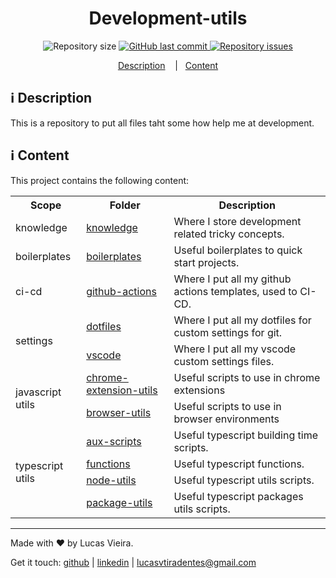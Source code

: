 <h1 align="center">
  Development-utils
</h1>

<p align="center">

  <img alt="Repository size" src="https://img.shields.io/github/repo-size/lucasvtiradentes/development-utils.svg">
  <a href="https://github.com/lucasvtiradentes/development-utils/commits/master">
    <img alt="GitHub last commit" src="https://img.shields.io/github/last-commit/lucasvtiradentes/development-utils.svg">
  </a>

  <a href="https://github.com/lucasvtiradentes/development-utils/issues">
    <img alt="Repository issues" src="https://img.shields.io/github/issues/lucasvtiradentes/development-utils.svg">
  </a>

</p>

<p align="center">
  <a href="#information_source-description">Description</a>
  &nbsp;&nbsp;&nbsp;|&nbsp;&nbsp;&nbsp;<a href="#information_source-content">Content</a>
</p>

## :information_source: Description

This is a repository to put all files taht some how help me at development.

## :information_source: Content

This project contains the following content:

<div align="center" style="text-align: center;">
  <table>
    <tr>
      <th>Scope</th>
      <th>Folder</th>
      <th>Description</th>
    </tr>
    <tr>
      <td >knowledge</td>
      <td align="left"><a href="https://github.com/lucasvtiradentes/development-utils/tree/master/knowledge">knowledge</a></td>
      <td align="left">Where I store development  related tricky concepts.</td>
    </tr>
    <tr>
      <td>boilerplates</td>
      <td align="left"><a href="https://github.com/lucasvtiradentes/development-utils/tree/master/boilerplate-projects">boilerplates</a></td>
      <td align="left">Useful boilerplates to quick start projects.</td>
    </tr>
    <tr>
      <td>ci-cd</td>
      <td align="left"><a href="https://github.com/lucasvtiradentes/development-utils/tree/master/github-actions">github-actions</a></td>
      <td align="left">Where I put all my github actions templates, used to CI-CD.</td>
    </tr>
    <tr>
      <td rowspan="2">settings</td>
      <td align="left"><a href="https://github.com/lucasvtiradentes/development-utils/tree/master/dotfiles">dotfiles</a></td>
      <td align="left">Where I put all my dotfiles for custom settings for git.</td>
    </tr>
    <tr>
      <!-- <td>settings</td> -->
      <td align="left"><a href="https://github.com/lucasvtiradentes/development-utils/tree/master/vscode">vscode</a></td>
      <td align="left">Where I put all my vscode custom settings files.</td>
    </tr>
    <tr>
      <td rowspan="2">javascript utils</td>
      <td align="left"><a href="https://github.com/lucasvtiradentes/development-utils/tree/master/utils-javascript/chrome-extensions-utils">chrome-extension-utils</a></td>
      <td align="left">Useful scripts to use in chrome extensions</td>
    </tr>
    <tr>
      <!-- <td>javascript utils</td> -->
      <td align="left"><a href="https://github.com/lucasvtiradentes/development-utils/tree/master/utils-javascript/browser-utils">browser-utils</a></td>
      <td align="left">Useful scripts to use in browser environments</td>
    </tr>
    <tr>
      <td rowspan="4">typescript utils</td>
      <td align="left"><a href="https://github.com/lucasvtiradentes/development-utils/tree/master/utils-typescript/aux-scripts">aux-scripts</a></td>
      <td align="left">Useful typescript building time scripts.</td>
    </tr>
    <tr>
      <!-- <td>typescript utils</td> -->
      <td align="left"><a href="https://github.com/lucasvtiradentes/development-utils/tree/master/utils-typescript/functions">functions</a></td>
      <td align="left">Useful typescript functions.</td>
    </tr>
    <tr>
      <!-- <td>typescript utils</td> -->
      <td align="left"><a href="https://github.com/lucasvtiradentes/development-utils/tree/master/utils-typescript/node-utils">node-utils</a></td>
      <td align="left">Useful typescript utils scripts.</td>
    </tr>
    <tr>
      <!-- <td>typescript utils</td> -->
      <td align="left"><a href="https://github.com/lucasvtiradentes/development-utils/tree/master/utils-typescript/package-utils">package-utils</a></td>
      <td align="left">Useful typescript packages utils scripts.</td>
    </tr>
  </table>
</div>

---

Made with ♥ by Lucas Vieira.

Get it touch: [github](https://github.com/lucasvtiradentes) | [linkedin](https://www.linkedin.com/in/lucasvtiradentes) | lucasvtiradentes@gmail.com
